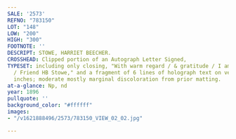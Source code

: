 ```yaml
---
SALE: '2573'
REFNO: "783150"
LOT: "148"
LOW: "200"
HIGH: "300"
FOOTNOTE: ''
DESCRIPT: STOWE, HARRIET BEECHER.
CROSSHEAD: Clipped portion of an Autograph Letter Signed,
TYPESET: including only closing, "With warm regard / & gratitude / I am Ever your
  / Friend HB Stowe," and a fragment of 6 lines of holograph text on verso. 2¼x4½
  inches; moderate mostly marginal discoloration from prior matting.
at-a-glance: Np, nd
year: 1896
pullquote: ''
background_color: "#ffffff"
images:
- "/v1621888496/2573/783150_VIEW_02_02.jpg"

---
```


